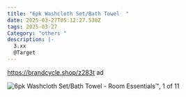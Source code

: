 ```yaml
---
title: "6pk Washcloth Set/Bath Towel  "
date: 2025-03-27T05:12:27.538Z
tags: 2025-03-27
Category: "others "
description: |-
  3.xx 
  @Target
---
```

<!--StartFragment-->

https://brandcycle.shop/z283t ad

<!--EndFragment--><!--StartFragment-->

![6pk Washcloth Set/Bath Towel - Room Essentials™, 1 of 11](https://target.scene7.com/is/image/Target/GUEST_1aa54e91-cd00-453a-9341-f20addeffee7?wid=475&hei=475&qlt=80&fmt=webp)

<!--EndFragment-->